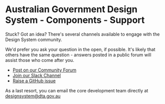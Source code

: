 # Australian Government Design System - Components - Support

Stuck? Got an idea? There's several channels available to engage with the Design System community. 

We'd prefer you ask your question in the open, if possible. It's likely that others have the same question - answers posted in a public forum will assist those who come after you.

- [Post on our Community Forum](https://community.digital.gov.au/c/designsystem)
- [Join our Slack Channel](https://govau-guides.slack.com/)
- [Raise a GitHub issue](https://github.com/designsystemau/gold-design-system/issues/new/choose)

As a last resort, you can email the core development team directly at designsystem@dta.gov.au
